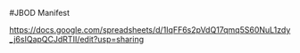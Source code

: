 #JBOD Manifest

https://docs.google.com/spreadsheets/d/1IqFF6s2pVdQ17qmq5S60NuL1zdy_j6sIQapQCJdRTII/edit?usp=sharing
